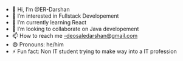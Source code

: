 - 👋 Hi, I’m @ER-Darshan
- 👀 I’m interested in Fullstack Developement    
- 🌱 I’m currently learning React
- 💞️ I’m looking to collaborate on Java developement
- 📫 How to reach me -deosaledarshan@gmail.com
- 😄 Pronouns: he/him
- ⚡ Fun fact: Non IT student trying to make way into a IT profession

<!---
ER-Darshan/ER-Darshan is a ✨ special ✨ repository because its `README.md` (this file) appears on your GitHub profile.
You can click the Preview link to take a look at your changes.
--->
